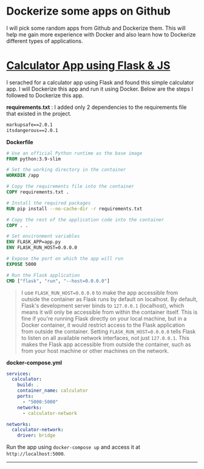 # Dockerize some apps on Github

I will pick some random apps from Github and Dockerize them. This will help me gain more experience with Docker and also learn how to Dockerize different types of applications.


# [Calculator App using Flask & JS](https://github.com/helloflask/calculator)

I serached for a calculator app using Flask and found this simple calculator app. I will Dockerize this app and run it using Docker. Below are the steps I followed to Dockerize this app.

**requirements.txt** : I added only 2 dependencies to the requirements file that existed in the project.

```txt
markupsafe==2.0.1
itsdangerous==2.0.1
```

**Dockerfile**

```Dockerfile
# Use an official Python runtime as the base image
FROM python:3.9-slim

# Set the working directory in the container
WORKDIR /app

# Copy the requirements file into the container
COPY requirements.txt .

# Install the required packages
RUN pip install --no-cache-dir -r requirements.txt

# Copy the rest of the application code into the container
COPY . .

# Set environment variables
ENV FLASK_APP=app.py
ENV FLASK_RUN_HOST=0.0.0.0

# Expose the port on which the app will run
EXPOSE 5000

# Run the Flask application
CMD ["flask", "run", "--host=0.0.0.0"]
```

> I use `FLASK_RUN_HOST=0.0.0.0` to make the app accessible from outside the container as Flask runs by default on localhost. By default, Flask's development server binds to `127.0.0.1` (localhost), which means it will only be accessible from within the container itself. This is fine if you're running Flask directly on your local machine, but in a Docker container, it would restrict access to the Flask application from outside the container.
Setting `FLASK_RUN_HOST=0.0.0.0` tells Flask to listen on all available network interfaces, not just `127.0.0.1`. This makes the Flask app accessible from outside the container, such as from your host machine or other machines on the network.


**docker-compose.yml**

```yaml
services:
  calculator:
    build: .
    container_name: calculator
    ports:
      - "5000:5000"
    networks:
      - calculator-network

networks:
  calculator-network:
    driver: bridge
```

Run the app using `docker-compose up` and access it at `http://localhost:5000`.

--------------------------------------------